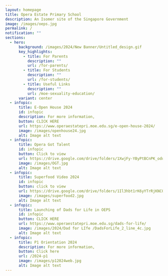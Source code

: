 ```yaml
---
layout: homepage
title: Opera Estate Primary School
description: An Isomer site of the Singapore Government
image: /images/oeps.jpg
permalink: /
notification: ""
sections:
  - hero:
      background: /images/2024/New Banner/Untitled_design.gif
      key_highlights:
        - title: For Parents
          description: ""
          url: /for-parents/
        - title: For Students
          description: ""
          url: /for-students/
        - title: Useful Links
          description: ""
          url: /moe-sexuality-education/
      variant: center
  - infopic:
      title: E-Open House 2024
      id: infopic
      description: For more information,
      button: CLICK HERE
      url: https://www.operaestatepri.moe.edu.sg/e-open-house-2024/
      image: /images/openhouse24.jpg
      alt: Image alt text
  - infopic:
      title: Opera Got Talent
      id: infopic
      button: Click to view
      url: https://drive.google.com/drive/folders/1XwjFy-YByPtBCnPK_oduVD0jrTix2ULh?usp=sharing
      image: /images/OGT.jpg
      alt: Image alt text
  - infopic:
      title: Superfood Video 2024
      id: infopic
      button: click to view
      url: https://drive.google.com/drive/folders/1Il3hbt1rK6yYTrRjKNCO4zAKQ0WcUw66?usp=sharing
      image: /images/superfood2.jpg
      alt: Image alt text
  - infopic:
      title: Launching of Dads for Life in OEPS
      id: infopic
      button: CLICK HERE
      url: https://www.operaestatepri.moe.edu.sg/dads-for-life/
      image: /images/2024/Dad for LIfe /DadsForLife_2_line_4c.jpg
      alt: Image alt text
  - infopic:
      title: P1 Orientation 2024
      description: For more information,
      button: Click here
      url: /2024-p1
      image: /images/p12024web.jpg
      alt: Image alt text
---
```

